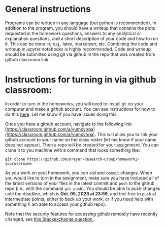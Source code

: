 # General instructions
Programs can be written in any language (but python is recommended). In addition to the program, you should have a writeup that contains the plots requested in the homework questions, answers to any analytical or explanation questions, and  a short description of your code and how to run it. This can be done in, e.g., latex, markdown, etc. Combining the code and writeup in jupyter notebooks is highly recommended. Code and writeup should be submitted using git via github in the repo
 that was created from github classroom link
 
# Instructions for turning in via github classroom:

In order to turn in the homeworks, you will need to install git on your computer and make a github account. You can see instructions for how to do this [here](https://docs.github.com/en). Let me know if you have issues doing this.

Once you have a github account, navigate to the following link: [https://classroom.github.com/a/vumxvhqa](https://classroom.github.com/a/vumxvhqa). This will allow you to link your github account to your name on the class roster (let me know if your name does not appear). Then a repo will be created for your assignment. You can clone it to you machine with a command that looks something like:

`git clone https://github.com/Dreyer-Research-Group/homework2-yourusername`

As you work on yout homework, you can `add` and `commit` changes. When you would like to turn in the assignment, make sure you have included all of the latest versions of your files in the latest commit and `push` to the github repo (i.e., with the command `git push`). You should be able to push changes until the deadline, which is **Oct. 05, 2023 at 23:59**, and feel free to `push` at intermediate points, either to back up your work, or if you need help with something (I am able to access your github repo).

Note that the security features for accessing github remotely have recently changed, see
[this Stackexchange question.](https://stackoverflow.com/questions/68775869/support-for-password-authentication-was-removed-please-use-a-personal-access-to).
